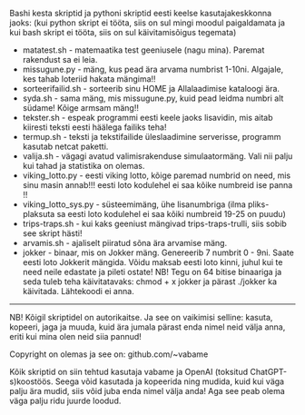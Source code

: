 Bashi kesta skriptid ja pythoni skriptid eesti keelse kasutajakeskkonna jaoks:
(kui python skript ei tööta, siis on sul mingi moodul paigaldamata ja kui bash skript ei tööta, siis on sul käivitamisõigus tegemata)

* matatest.sh - matemaatika test geeniusele (nagu mina). Paremat rakendust sa ei leia.
* missugune.py - mäng, kus pead ära arvama numbrist 1-10ni. Algajale, kes tahab loteriid hakata mängima!!
* sorteerifailid.sh - sorteerib sinu HOME ja Allalaadimise kataloogi ära.
* syda.sh - sama mäng, mis missugune.py, kuid pead leidma numbri alt südame! Kõige armsam mäng!!
* tekster.sh - espeak programmi eesti keele jaoks lisavidin, mis aitab kiiresti teksti eesti häälega failiks teha!
* termup.sh - teksti ja tekstifailide üleslaadimine serverisse, programm kasutab netcat paketti.
* valija.sh - vägagi avatud valimisrakenduse simulaatormäng. Vali nii palju kui tahad ja statistika on olemas.
* viking_lotto.py - eesti viking lotto, kõige paremad numbrid on need, mis sinu masin annab!!! eesti loto kodulehel ei saa kõike numbreid ise panna !!
* viking_lotto_sys.py - süsteemimäng, ühe lisanumbriga (ilma pliks-plaksuta sa eesti loto kodulehel ei saa kõiki numbreid 19-25 on puudu)
* trips-traps.sh - kui kaks geeniust mängivad trips-traps-trulli, siis sobib see skript hästi!
* arvamis.sh - ajaliselt piiratud sõna ära arvamise mäng.
* jokker - binaar, mis on Jokker mäng. Genereerib 7 numbrit 0 - 9ni. Saate eesti loto Jokkerit mängida. Võidu maksab eesti loto kinni, juhul kui te need neile edastate ja pileti ostate! NB! Tegu on 64 bitise binaariga ja seda tuleb teha käivitatavaks: chmod + x jokker ja pärast ./jokker ka käivitada. Lähtekoodi ei anna.
 ------
NB! Kõigil skriptidel on autorikaitse. Ja see on vaikimisi selline: kasuta, kopeeri, jaga ja muuda, kuid ära jumala pärast enda nimel neid välja anna, eriti kui mina olen neid siia pannud!

Copyright on olemas ja see on:
github.com/~vabame

Kõik skriptid on siin tehtud kasutaja vabame ja OpenAI (toksitud ChatGPT-s)koostöös. Seega võid kasutada ja kopeerida ning mudida, kuid kui väga palju ära mudid, siis võid juba enda nimel välja anda! Aga see peab olema väga palju ridu juurde loodud.
